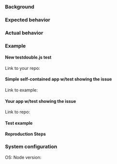 ### Background
<!-- A quick description of what you're trying to do -->

### Expected behavior
<!-- Tell us what should happen -->

### Actual behavior
<!-- Tell us what happens instead -->

### Example

<!--
We want to resolve this problem quickly, and in order to that we need to understand it.  The better the example, the sooner this issue can be resolved.  With that in mind pick _one_ below:
-->

#### New testdouble.js test
<!--
1.  Fork this repo
2.  Add a failing test demonstrating the problem
-->
Link to your repo:

#### Simple self-contained app w/test showing the issue
<!--
1.  Create a minimal example that shows the behavior
2.  Explain any steps needed to run the test
-->
Link to example:

#### Your app w/test showing the issue
<!--
1.  Provide your app w/failing test
2.  Add instructions on how to reproduce
-->
Link to repo:

#### Test example
<!--
1. Provide a concise failing test that shows the unwanted behavior
-->

#### Reproduction Steps
<!-- These are usually harder for us to puzzle through, but we'll try to help! -->

### System configuration

OS:
Node version:
